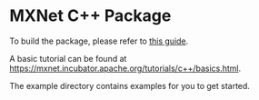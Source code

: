 # MXNet C++ Package

To build the package, please refer to [this guide](<https://github.com/apache/incubator-mxnet/blob/master/docs/install/build_from_source.md#build-the-c-package>).

A basic tutorial can be found at <https://mxnet.incubator.apache.org/tutorials/c++/basics.html>.

The example directory contains examples for you to get started. 
